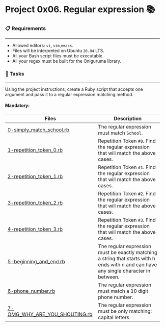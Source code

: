 # Project 0x06. Regular expression 📚

### 📋 Requirements
***
* Allowed editors: `vi`, `vim`,`emacs`.
* Files will be interpreted on Ubuntu `20.04` LTS.
* All your Bash script files must be executable.
* All your regex must be built for the Oniguruma library.

### 🎯 Tasks
***

Using the project instructions, create a Ruby script that accepts one argument and pass it to a regular expression matching method.

#### Mandatory:
| Files | Description |
| --- | --- |
| [0-simply_match_school.rb]() | The regular expression must match `School`. |
| [1-repetition_token_0.rb]() | Repetition Token `#0`. Find the regular expression that will match the above cases. |
| [2-repetition_token_1.rb]() | Repetition Token `#1`. Find the regular expression that will match the above cases. |
| [3-repetition_token_2.rb]() | Repetition Token `#2`. Find the regular expression that will match the above cases. |
| [4-repetition_token_3.rb]() | Repetition Token `#3`. Find the regular expression that will match the above cases. |
| [5-beginning_and_end.rb]() | The regular expression must be exactly matching a string that starts with h ends with n and can have any single character in between. |
| [6-phone_number.rb]() | The regular expression must match a 10 digit phone number. |
| [7-OMG_WHY_ARE_YOU_SHOUTING.rb]() | The regular expression must be only matching: capital letters. |